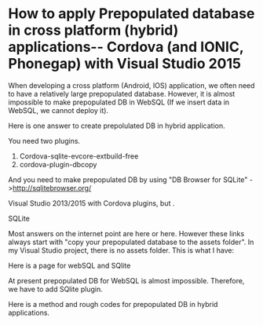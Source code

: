 # How to apply Prepopulated database in cross platform (hybrid) applications-- Cordova (and IONIC, Phonegap) with Visual Studio 2015
When developing a cross platform (Android, IOS) application, we often need to have a relatively large prepopulated database. However, it  is almost impossible to make prepopulated DB in WebSQL (If we insert data in WebSQL, we cannot deploy it).

Here is one answer to create prepolulated DB in hybrid application.

You need two plugins.
1) Cordova-sqlite-evcore-extbuild-free
2) cordova-plugin-dbcopy

And you need to make prepopulated DB by using "DB Browser for SQLite"
->http://sqlitebrowser.org/


Visual Studio 2013/2015 with Cordova plugins, but  . 

SQLite

Most answers on the internet point are here or here. However these links always start with "copy your prepopulated database to the assets folder". In my Visual Studio project, there is no assets folder. This is what I have: 



Here is a page for webSQL and SQlite

At present prepopulated DB for WebSQL is almost impossible.
Therefore, we have to add SQlite plugin.

Here is a method and rough codes for prepopulated DB in hybrid applications.

